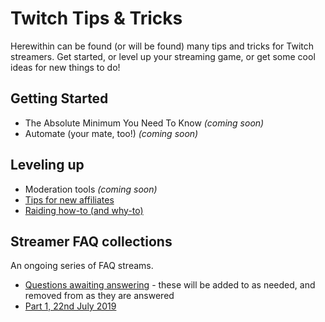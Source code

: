 # Twitch Tips & Tricks

Herewithin can be found (or will be found) many tips and tricks for Twitch
streamers. Get started, or level up your streaming game, or get some cool ideas
for new things to do!

## Getting Started

* The Absolute Minimum You Need To Know _(coming soon)_
* Automate (your mate, too!) _(coming soon)_

## Leveling up

* Moderation tools _(coming soon)_
* [Tips for new affiliates](AffiliateCongrats)
* [Raiding how-to (and why-to)](RaidingOnTwitch)

## Streamer FAQ collections

An ongoing series of FAQ streams.

* [Questions awaiting answering](StreamerAdviceQuestions) - these will be added
  to as needed, and removed from as they are answered
* [Part 1, 22nd July 2019](StreamerAdvice_20190722)

